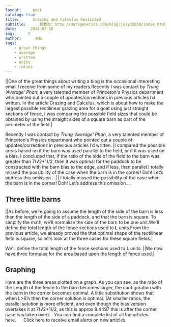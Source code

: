 ```yaml
---
layout:     post
catalog: true
title:      Grazing and Calculus Revisited
subtitle:      转载自：http://datagenetics.com/blog/july32018/index.html
date:      2018-07-26
img:      2
author:      未知
tags:
    - great things
    - average
    - written
    - units
    - ratios
---
```

||One of the great things about writing a blog is the occasional interesting email I receive from some of my readers.Recently I was contact by *Trung 'Average' Phan*, a very talented member of Princeton's Physics department who pointed out a couple of updates/corrections in previous articles I’d written. In the article Grazing and Calculus, which is about how to make the largest possible rectilinear grazing area for a goat using just straight sections of fence, I was comparing the possible field sizes that could be obtained by using the straight sides of a square barn as part of the perimeter of the field.|

Recently I was contact by *Trung 'Average' Phan*, a very talented member of Princeton's Physics department who pointed out a couple of updates/corrections in previous articles I’d written. 
|I compared the possible areas based on if the barn was used parallel to the field, or if it was used on a bias. I concluded that, if the ratio of the side of the field to the barn was greater than 7(√2+1)/2, then it was optimal for the paddock to be constructed with the barn bias to the edge, and if less, then parallel.I totally missed the possibility of the case when the barn is in the corner! Doh! Let’s address this omission …||
I totally missed the possibility of the case when the barn is in the corner! Doh! Let’s address this omission …

## Three little barns
||As before, we’re going to assume the length of the side of the barn is less than the length of the side of a paddock, and that the barn is square. To simplify the math, we’ll normalize the side of the barn to be one unit.We'll define the total length of the fence sections used to **L** units.From the previous article, we already proved the that optimal shape of the rectilinear field is square, so let's look at the three cases for these square fields.|

We'll define the total length of the fence sections used to **L** units.
||We now have three formulae for the area based upon the length of fence used.|
## Graphing
Here are the three areas plotted on a graph. As you can see, as the ratio of the Length of the fence to the barn becomes larger, the configuration with the barn in the corner becomes optimal.
A little substitution shows that when L>6½ then the corner solution is optimal.
(At smaller ratios, the parallel solution is more efficient, and even though the bias version overtakes it at 7(√2+1)/2, as this is approx 8.4497 this is after the corner case has taken over).
 
You can find a complete list of all the articles here.      Click here to receive email alerts on new articles.
